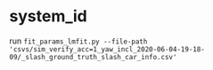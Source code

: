# system_id

run ``fit_params_lmfit.py --file-path 'csvs/sim_verify_acc=1_yaw_incl_2020-06-04-19-18-09/_slash_ground_truth_slash_car_info.csv'``
